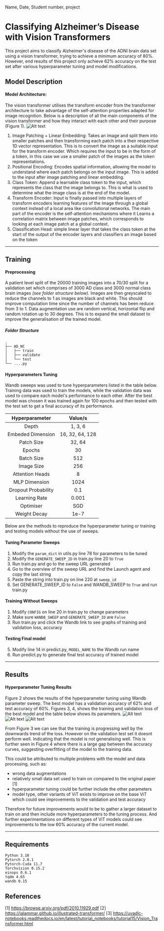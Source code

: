 Name, Date, Student number, project
# Classifying Alzheimer’s Disease with Vision Transformers
This project aims to classify Alzheimer's disease of the ADNI brain data set using a vision transformer, trying to achieve a minimum accuracy of 80%. However, end results of this project only achieve 62% accuracy on the test set after various hyperparameter tuning and model modifications. 

## Model Description
#### Model Architecture:
The vision transformer utilises the transform encoder from the transformer architecture to take advantage of the self-attention properties adapted for image recognition. Below is a description of all the main components of the vision transformer and how they interact with each other and their purpose (Figure 1). 
![Alt text](Images/ViT_Architect.png)
1. Image Patching + Linear Embedding: Takes an image and split them into smaller patches and then transforming each patch into a their respective 1D vector representation. This is to convert the image as a suitable input for the transform encoder. Which requires the input to be in the form of a token, in this case we use a smaller patch of the images as the token representations.
2. Positional Encoding: Encodes spatial information, allowing the model to understand where each patch belongs on the input image. This is added to the input after image patching and linear embedding.
3. Class Token: Append a learnable class token to the input, which represents the class that the image belongs to. This is what is used to determine what the image class is at the end of the model.
4. Transform Encoder: Input is finally passed into multiple layers of transform encoders learning features of the image through a global context instead of a local area like convolutional networks. The main part of the encoder is the self-attention mechanisms where it Learns a correlation matrix between image patches, which corresponds to looking at each image patch at a global context.
5. Classification Head: simple linear layer that takes the class token at the start of the output of the encoder layers and classifiers an image based on the token

---
## Training
#### Preprocessing 
A patient level split of the 20000 training images into a 70/30 split for a validation set which comprises of 3000 AD class and 3000 normal class brain images *(see folder structure below)*. Images are then greyscaled to reduce the channels to 1 as images are black and white. This should improve computation time since the number of channels has been reduce from 3 to 1. Data augmentation use are random vertical, horizontal flip and random rotation up to 30 degrees. This is to expand the small dataset to improve the generalisation of the trained model.
##### Folder Structure
    .
    ├── AD_NC                   
    │   ├── train              
    │   ├── validate                
    │   └── test                
    └── ....py

#### Hyperparameters Tuning
Wandb sweeps was used to tune hyperparameters listed in the table below. Training data was used to train the models, while the validation data was used to compare each model's performance to each other. After the best model was chosen it was trained again for 100 epochs and then tested with the test set to get a final accuracy of its performance. 

| Hyperparameter    | Value/s |
| :---:             | :---: |
| Depth             | 1, 3, 6 |
| Embeded Dimension | 16, 32, 64, 128 | 
| Patch Size        | 32, 64 |
| Epochs            | 30 |
| Batch Size        | 512 | 
| Image Size        | 256 |
| Attention Heads   | 8 |
| MLP Dimension     | 1024|
| Dropout Probability| 0.1|
| Learning Rate     | 0.001|
| Optimiser         | SGD|
| Weight Decay      | 1e-7|

Below are the methods to reproduce the hyperparameter tuning or training and testing models without the use of sweeps.
#### Tuning Parameter Sweeps
1. Modify the `param_dict` in utils.py line 78 for parameters to be tuned 
2. Modify the `GENERATE_SWEEP_ID` in train.py line 20 to `True`
3. Run train.py and go to the sweep URL generated
4. Go to the overview of the sweep URL and find the Launch agent and copy the last string
5. Paste the string into train.py on line 220 at `sweep_id`
6. Set GENERATE_SWEEP_ID to `False` and WANDB_SWEEP to `True` and run train.py
#### Training Without Sweeps
1. Modify `CONFIG` on line 20 in train.py to change parameters
2. Make sure `WANDB_SWEEP` and `GENERATE_SWEEP_ID` are `False`
3. Run train.py and click the Wandb link to see graphs of training and validation loss, accuracy
#### Testing Final model
5. Modify line 14 in predict.py, `MODEL_NAME` to the Wandb run name
5. Run predict.py to generate final test accuracy of trained model

---
## Results
#### Hyperparameter Tuning Results
Figure 2 shows the results of the hyperparameter tuning using Wandb parameter sweep. The best model has a validation accuracy of 62% and test accuracy of 60%. Figures 3, 4, shows the training and validation loss of the best model and the table below shows its parameters.
![Alt text](Images/Wandb_Sweep.png)
![Alt text](Images/TrainValLoss.png)
![Alt text](Images/TrainValAcc.png) 

From Figure 3 we can see that the training is progressing well by the downwards trend of the loss. However on the validation test set it doesnt perform well. Indicating that the model is not generalising well. This is further seen in Figure 4 where there is a large gap between the accuracy curves, suggesting overfitting of the model to the training data.

This could be attributed to multiple problems with the model and data processing, such as:
- wrong data augmentations 
- relatively small data set used to train on compared to the original paper [1]
- hyperparameter tuning could be further include the other parameters 
- model type, other variants of ViT exists to improve on the base ViT which could see improvements to the validation and test accuracy 

Therefore for future improvements would to be to gather a larger dataset to train on and then include more hyperparameters to the tuning process. And further experimentations on different types of ViT models could see improvements to the low 60% accuracy of the current model.   

---
## Requirements
    Python 3.10
    Pytorch 2.0.1
    Pytorch-Cuda 11.7
    Torchvision 0.15.2
    einops 0.6.1
    tqdm 4.65
    wandb 0.15
## References
[1]	https://browse.arxiv.org/pdf/2010.11929.pdf 
[2]	https://jalammar.github.io/illustrated-transformer/ 
[3]	https://uvadlc-notebooks.readthedocs.io/en/latest/tutorial_notebooks/tutorial15/Vision_Transformer.html 
